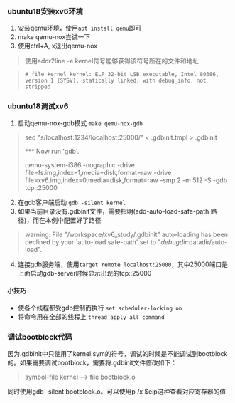 ### ubuntu18安装xv6环境
1. 安装qemu环境，使用`apt install qemu`即可
2. make qemu-nox尝试一下
3. 使用ctrl+A, x退出qemu-nox

> 使用addr2line -e kernel符号能够获得该符号所在的文件和地址 

> `# file kernel kernel: ELF 32-bit LSB executable, Intel 80386, version 1 (SYSV), statically linked, with debug_info, not stripped`


### ubuntu18调试xv6
1. 启动qemu-nox-gdb模式 `make qemu-nox-gdb`
> sed "s/localhost:1234/localhost:25000/" < .gdbinit.tmpl > .gdbinit
> 
>*** Now run 'gdb'.
>
> qemu-system-i386 -nographic -drive file=fs.img,index=1,media=disk,format=raw -drive file=xv6.img,index=0,media=disk,format=raw -smp 2 -m 512  -S -gdb tcp::25000

2. 在gdb客户端启动 `gdb -silent kernel`
3. 如果当前目录没有.gdbinit文件，需要指明(add-auto-load-safe-path 路径)，而在本例中配置好了路径
> warning: File "/workspace/xv6_study/.gdbinit" auto-loading has been declined by your `auto-load safe-path' set to "$debugdir:$datadir/auto-load".
4. 连接gdb服务端，使用`target remote localhost:25000`，其中25000端口是上面启动gdb-server时候显示出现的tcp::25000

#### 小技巧
- 使各个线程都受gdb控制而执行 `set scheduler-locking on`
- 将命令用在全部的线程上 `thread apply all command`


### 调试bootblock代码
因为.gdbinit中只使用了kernel.sym的符号，调试的时候是不能调试到bootblock的。如果需要调试bootblock，需要将.gdbinit文件修改如下：
> symbol-file kernel  --> file bootblock.o

同时使用gdb -silent bootblock.o。可以使用p /x $eip这种查看对应寄存器的值

